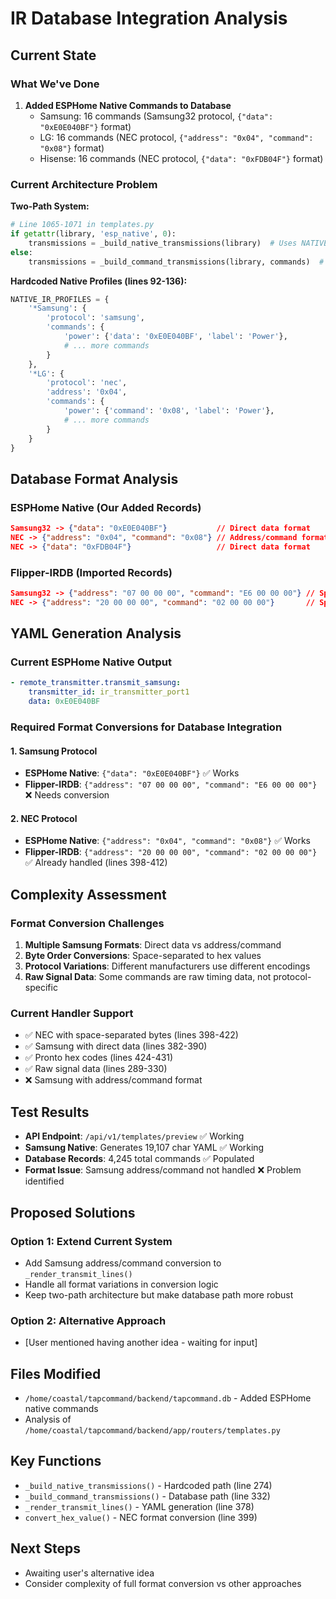 # IR Database Integration Analysis

## Current State

### What We've Done
1. **Added ESPHome Native Commands to Database**
   - Samsung: 16 commands (Samsung32 protocol, `{"data": "0xE0E040BF"}` format)
   - LG: 16 commands (NEC protocol, `{"address": "0x04", "command": "0x08"}` format)
   - Hisense: 16 commands (NEC protocol, `{"data": "0xFDB04F"}` format)

### Current Architecture Problem
**Two-Path System:**
```python
# Line 1065-1071 in templates.py
if getattr(library, 'esp_native', 0):
    transmissions = _build_native_transmissions(library)  # Uses NATIVE_IR_PROFILES dict
else:
    transmissions = _build_command_transmissions(library, commands)  # Uses database
```

**Hardcoded Native Profiles (lines 92-136):**
```python
NATIVE_IR_PROFILES = {
    '*Samsung': {
        'protocol': 'samsung',
        'commands': {
            'power': {'data': '0xE0E040BF', 'label': 'Power'},
            # ... more commands
        }
    },
    '*LG': {
        'protocol': 'nec',
        'address': '0x04',
        'commands': {
            'power': {'command': '0x08', 'label': 'Power'},
            # ... more commands
        }
    }
}
```

## Database Format Analysis

### ESPHome Native (Our Added Records)
```json
Samsung32 -> {"data": "0xE0E040BF"}           // Direct data format
NEC -> {"address": "0x04", "command": "0x08"} // Address/command format
NEC -> {"data": "0xFDB04F"}                   // Direct data format
```

### Flipper-IRDB (Imported Records)
```json
Samsung32 -> {"address": "07 00 00 00", "command": "E6 00 00 00"} // Space-separated bytes
NEC -> {"address": "20 00 00 00", "command": "02 00 00 00"}       // Space-separated bytes
```

## YAML Generation Analysis

### Current ESPHome Native Output
```yaml
- remote_transmitter.transmit_samsung:
    transmitter_id: ir_transmitter_port1
    data: 0xE0E040BF
```

### Required Format Conversions for Database Integration

#### 1. Samsung Protocol
- **ESPHome Native**: `{"data": "0xE0E040BF"}` ✅ Works
- **Flipper-IRDB**: `{"address": "07 00 00 00", "command": "E6 00 00 00"}` ❌ Needs conversion

#### 2. NEC Protocol
- **ESPHome Native**: `{"address": "0x04", "command": "0x08"}` ✅ Works
- **Flipper-IRDB**: `{"address": "20 00 00 00", "command": "02 00 00 00"}` ✅ Already handled (lines 398-412)

## Complexity Assessment

### Format Conversion Challenges
1. **Multiple Samsung Formats**: Direct data vs address/command
2. **Byte Order Conversions**: Space-separated to hex values
3. **Protocol Variations**: Different manufacturers use different encodings
4. **Raw Signal Data**: Some commands are raw timing data, not protocol-specific

### Current Handler Support
- ✅ NEC with space-separated bytes (lines 398-422)
- ✅ Samsung with direct data (lines 382-390)
- ✅ Pronto hex codes (lines 424-431)
- ✅ Raw signal data (lines 289-330)
- ❌ Samsung with address/command format

## Test Results
- **API Endpoint**: `/api/v1/templates/preview` ✅ Working
- **Samsung Native**: Generates 19,107 char YAML ✅ Working
- **Database Records**: 4,245 total commands ✅ Populated
- **Format Issue**: Samsung address/command not handled ❌ Problem identified

## Proposed Solutions

### Option 1: Extend Current System
- Add Samsung address/command conversion to `_render_transmit_lines()`
- Handle all format variations in conversion logic
- Keep two-path architecture but make database path more robust

### Option 2: Alternative Approach
- [User mentioned having another idea - waiting for input]

## Files Modified
- `/home/coastal/tapcommand/backend/tapcommand.db` - Added ESPHome native commands
- Analysis of `/home/coastal/tapcommand/backend/app/routers/templates.py`

## Key Functions
- `_build_native_transmissions()` - Hardcoded path (line 274)
- `_build_command_transmissions()` - Database path (line 332)
- `_render_transmit_lines()` - YAML generation (line 378)
- `convert_hex_value()` - NEC format conversion (line 399)

## Next Steps
- Awaiting user's alternative idea
- Consider complexity of full format conversion vs other approaches